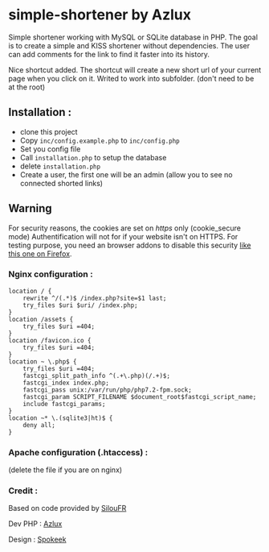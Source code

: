 # simple-shortener by Azlux

Simple shortener working with MySQL or SQLite database in PHP.
The goal is to create a simple and KISS shortener without dependencies.
The user can add comments for the link to find it faster into its history.


Nice shortcut added. The shortcut will create a new short url of your current page when you click on it.
Writed to work into subfolder. (don't need to be at the root)


## Installation :
- clone this project
- Copy `inc/config.example.php` to `inc/config.php`
- Set you config file
- Call `installation.php` to setup the database
- delete `installation.php`
- Create a user, the first one will be an admin (allow you to see no connected shorted links)

## Warning
For security reasons, the cookies are set on *https* only (cookie_secure mode)
Authentification will not for if your website isn't on HTTPS.
For testing purpose, you need an browser addons to disable this security [like this one on Firefox](https://addons.mozilla.org/en-US/firefox/addon/set-cookie-no-secure-httponly/).

### Nginx configuration :

```NGINX
location / {
    rewrite ^/(.*)$ /index.php?site=$1 last;
    try_files $uri $uri/ /index.php;
}
location /assets {
    try_files $uri =404;
}
location /favicon.ico {
    try_files $uri =404;
}
location ~ \.php$ {
    try_files $uri =404;
    fastcgi_split_path_info ^(.+\.php)(/.+)$;
    fastcgi_index index.php;
    fastcgi_pass unix:/var/run/php/php7.2-fpm.sock;
    fastcgi_param SCRIPT_FILENAME $document_root$fastcgi_script_name;
    include fastcgi_params;
}
location ~* \.(sqlite3|ht)$ {
    deny all;
}

```
### Apache configuration (.htaccess) :
(delete the file if you are on nginx)

### Credit :
Based on code provided by [SilouFR](https://github.com/SilouFr)

Dev PHP : [Azlux](https://github.com/azlux)

Design  : [Spokeek](https://github.com/Spokeek)
